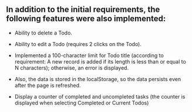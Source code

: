 ## In addition to the initial requirements, the following features were also implemented:

- Ability to delete a Todo.

- Ability to edit a Todo (requires 2 clicks on the Todo).

- Implemented a 100-character limit for Todo title (according to requirement: A new record is added if its length is less than or equal to N characters); otherwise, an error is displayed.

- Also, the data is stored in the localStorage, so the data persists even after the page is refreshed.

- Display a counter of completed and uncompleted tasks (the counter is displayed when selecting Completed or Current Todos)
